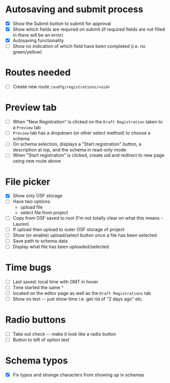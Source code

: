 # Autosaving and submit process
- [X] Show the Submit button to submit for approval
- [X] Show which fields are required on submit (if required fields are not filled in there will be an error)
- [X] Autosaving functionality
- [ ] Show no indication of which field have been completed (i.e. no green/yellow)

# Routes needed
- [ ] Create new route `/asdfg/registrations/<uid>`

# Preview tab
- [ ] When "New Registration" is clicked on the `Draft Registration` taken to a `Preview` tab
- [ ] `Preview` tab has a dropdown (or other select method) to choose a schema
- [ ] On schema selection, displays a "Start registration" button, a description at top, and the schema in read-only mode
- [ ] When "Start registration" is clicked, create uid and redirect to new page using new route above

# File picker
- [x] Show only OSF storage
- [ ] Have two options:
  * upload file
  * select file from project
- [ ] Copy from OSF saved to root (I'm not totally clear on what this means -Lauren)
- [ ] If upload then upload to outer OSF storage of project
- [ ] Show (or enable) upload/select button once a file has been selected
- [ ] Save path to schema data
- [ ] Display what file has been uploaded/selected

# Time bugs
- [ ] Last saved: local time with GMT in hover
- [ ] Time started the same ^
- [ ] located on the editor page as well as the `Draft Registrations` tab
- [ ] Show no text -- just show time i.e. get rid of "2 days ago" etc.

# Radio buttons
- [ ] Take out check -- make it look like a radio button
- [ ] Button to left of option text

# Schema typos
- [X] Fix typos and strange characters from showing up in schemas
